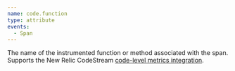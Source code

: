 ```yaml
---
name: code.function
type: attribute
events:
  - Span
---
```

The name of the instrumented function or method associated with the span. Supports the New Relic CodeStream [code-level metrics integration](https://docs.newrelic.com/docs/codestream/how-use-codestream/performance-monitoring/).
